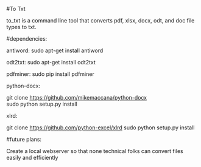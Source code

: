#To Txt

to_txt is a command line tool that converts pdf, xlsx, docx, odt, and doc file types to txt.

#dependencies:

antiword: sudo apt-get install antiword

odt2txt: sudo apt-get install odt2txt

pdfminer: sudo pip install pdfminer

python-docx: 

git clone https://github.com/mikemaccana/python-docx  
sudo python setup.py install

xlrd:

git clone https://github.com/python-excel/xlrd
sudo python setup.py install

#future plans:

Create a local webserver so that none technical folks can convert files easily and efficiently
